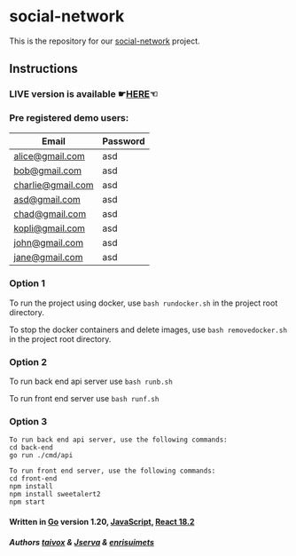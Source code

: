 # social-network

This is the repository for our [social-network](https://01.kood.tech/git/root/public/src/branch/master/subjects/social-network) project.

## Instructions

### LIVE version is available &#9755;[HERE](http://176.112.158.22:3000/)&#9756;

### Pre registered demo users:

| Email             | Password |
| ----------------- | -------- |
| alice@gmail.com   | asd      |
| bob@gmail.com     | asd      |
| charlie@gmail.com | asd      |
| asd@gmail.com     | asd      |
| chad@gmail.com    | asd      |
| kopli@gmail.com   | asd      |
| john@gmail.com    | asd      |
| jane@gmail.com    | asd      |

### Option 1

To run the project using docker, use `bash rundocker.sh` in the project root directory.

To stop the docker containers and delete images, use `bash removedocker.sh` in the project root directory.

### Option 2

To run back end api server use `bash runb.sh`

To run front end server use `bash runf.sh`

### Option 3

```
To run back end api server, use the following commands:
cd back-end
go run ./cmd/api

To run front end server, use the following commands:
cd front-end
npm install
npm install sweetalert2
npm start
```

#### Written in [Go](https://go.dev/) version 1.20, [JavaScript](https://en.wikipedia.org/wiki/JavaScript), [React 18.2](https://react.dev/)

##### Authors [taivox](https://01.kood.tech/git/taivox) & [Jserva](https://01.kood.tech/git/Jserva) & [enrisuimets](https://01.kood.tech/git/enrisuimets)
